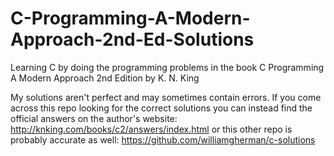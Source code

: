 # C-Programming-A-Modern-Approach-2nd-Ed-Solutions
Learning C by doing the programming problems in the book C Programming A Modern Approach 2nd Edition by K. N. King

My solutions aren't perfect and may sometimes contain errors. If you come across this repo looking for the correct solutions you can instead find the official answers on the author's website: http://knking.com/books/c2/answers/index.html or this other repo is probably accurate as well: https://github.com/williamgherman/c-solutions
